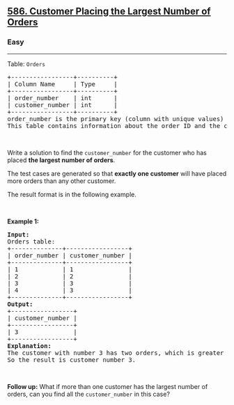 <h2><a href="https://leetcode.com/problems/customer-placing-the-largest-number-of-orders/?envType=problem-list-v2&envId=24ma7sot">586. Customer Placing the Largest Number of Orders</a></h2><h3>Easy</h3><hr><p>Table: <code>Orders</code></p>

<pre>
+-----------------+----------+
| Column Name     | Type     |
+-----------------+----------+
| order_number    | int      |
| customer_number | int      |
+-----------------+----------+
order_number is the primary key (column with unique values) for this table.
This table contains information about the order ID and the customer ID.
</pre>

<p>&nbsp;</p>

<p>Write a solution to find the <code>customer_number</code> for the customer who has placed <strong>the largest number of orders</strong>.</p>

<p>The test cases are generated so that <strong>exactly one customer</strong> will have placed more orders than any other customer.</p>

<p>The result format is in the following example.</p>

<p>&nbsp;</p>
<p><strong class="example">Example 1:</strong></p>

<pre>
<strong>Input:</strong> 
Orders table:
+--------------+-----------------+
| order_number | customer_number |
+--------------+-----------------+
| 1            | 1               |
| 2            | 2               |
| 3            | 3               |
| 4            | 3               |
+--------------+-----------------+
<strong>Output:</strong> 
+-----------------+
| customer_number |
+-----------------+
| 3               |
+-----------------+
<strong>Explanation:</strong> 
The customer with number 3 has two orders, which is greater than either customer 1 or 2 because each of them only has one order. 
So the result is customer_number 3.
</pre>

<p>&nbsp;</p>
<p><strong>Follow up:</strong> What if more than one customer has the largest number of orders, can you find all the <code>customer_number</code> in this case?</p>
